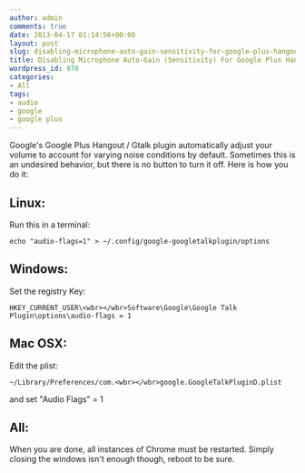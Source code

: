 ```yaml
---
author: admin
comments: true
date: 2013-04-17 01:14:56+00:00
layout: post
slug: disabling-microphone-auto-gain-sensitivity-for-google-plus-hangouts
title: Disabling Microphone Auto-Gain (Sensitivity) For Google Plus Hangouts
wordpress_id: 970
categories:
- All
tags:
- audio
- google
- google plus
---
```


Google's Google Plus Hangout / Gtalk plugin automatically adjust your volume to account for varying noise conditions by default. Sometimes this is an undesired behavior, but there is no button to turn it off. Here is how you do it:


## Linux:


Run this in a terminal:

    
    echo "audio-flags=1" > ~/.config/google-googletalkplugin/options




## Windows:


Set the registry Key:

    
    HKEY_CURRENT_USER\<wbr></wbr>Software\Google\Google Talk Plugin\options\audio-flags = 1




## Mac OSX:


Edit the plist:

    
    ~/Library/Preferences/com.<wbr></wbr>google.GoogleTalkPluginD.plist


and set "Audio Flags" = 1


## All:


When you are done, all instances of Chrome must be restarted. Simply closing the windows isn't enough though, reboot to be sure.
